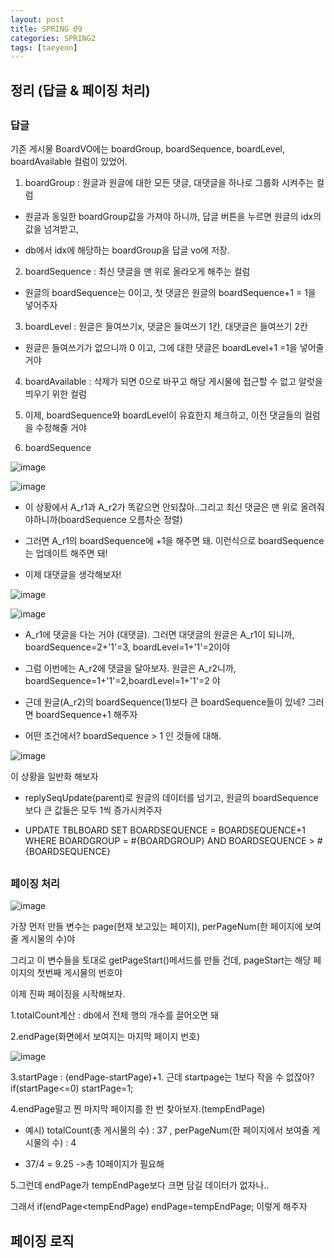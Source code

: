```yaml
---
layout: post
title: SPRING 09
categories: SPRING2
tags: [taeyeon]
---
```


<h2>정리 (답글 & 페이징 처리)</h2>

## <h3>답글</h3>

기존 게시물 BoardVO에는 boardGroup, boardSequence, boardLevel, boardAvailable 컬럼이 있었어.

1. boardGroup : 원글과 원글에 대한 모든 댓글, 대댓글을 하나로 그룹화 시켜주는 컬럼

- 원글과 동일한 boardGroup값을 가져야 하니까, 답글 버튼을 누르면 원글의 idx의 값을 넘겨받고,

- db에서 idx에 해당하는 boardGroup을 답글 vo에 저장.

2. boardSequence : 최신 댓글을 맨 위로 올라오게 해주는 컬럼

- 원글의 boardSequence는 0이고, 첫 댓글은 원글의 boardSequence+1 = 1을 넣어주자

3. boardLevel : 원글은 들여쓰기x, 댓글은 들여쓰기 1칸, 대댓글은 들여쓰기 2칸

- 원글은 들여쓰기가 없으니까 0 이고, 그에 대한 댓글은 boardLevel+1 =1을 넣어줄 거야

4. boardAvailable : 삭제가 되면 0으로 바꾸고 해당 게시물에 접근할 수 없고 알럿을 띄우기 위한 컬럼

5. 이제, boardSequence와 boardLevel이 유효한지 체크하고, 이전 댓글들의 컬럼을 수정해줄 거야

6. boardSequence

![image](https://github.com/taeyeonkim2/taeyeonkim2.github.io/assets/121271236/8109134b-8f14-48a6-8d84-3c3695fddd55)

![image](https://github.com/taeyeonkim2/taeyeonkim2.github.io/assets/121271236/31f8e242-1482-4d66-92a6-688e5817275d)

- 이 상황에서 A_r1과 A_r2가 똑같으면 안되잖아..그리고 최신 댓글은 맨 위로 올려줘야하니까(boardSequence 오름차순 정렬)

- 그러면 A_r1의 boardSequence에 +1을 해주면 돼. 이런식으로 boardSequence는 업데이트 해주면 돼!

- 이제 대댓글을 생각해보자!

![image](https://github.com/taeyeonkim2/taeyeonkim2.github.io/assets/121271236/3359b1db-516f-4c3f-a456-143b195ddd6f)

![image](https://github.com/taeyeonkim2/taeyeonkim2.github.io/assets/121271236/d036ba5c-ae46-4bb7-95f5-c74cdaccb23f)

- A_r1에 댓글을 다는 거야 (대댓글). 그러면 대댓글의 원글은 A_r1이 되니까, boardSequence=2+'1'=3, boardLevel=1+'1'=2이야

- 그럼 이번에는 A_r2에 댓글을 달아보자. 원글은 A_r2니까, boardSequence=1+'1'=2,boardLevel=1+'1'=2 야

- 근데 원글(A_r2)의 boardSequence(1)보다 큰 boardSequence들이 있네? 그러면 boardSequence+1 해주자

- 어떤 조건에서? boardSequence > 1 인 것들에 대해.

![image](https://github.com/taeyeonkim2/taeyeonkim2.github.io/assets/121271236/b6b5475b-d5e0-416b-94ba-4d4b5506ac45)

이 상황을 일반화 해보자

- replySeqUpdate(parent)로 원글의 데이터를 넘기고, 원글의 boardSequence보다 큰 값들은 모두 1씩 증가시켜주자

- UPDATE TBLBOARD SET BOARDSEQUENCE = BOARDSEQUENCE+1 WHERE BOARDGROUP = #{BOARDGROUP} AND BOARDSEQUENCE > #{BOARDSEQUENCE}



## <h3>페이징 처리</h3>

![image](https://github.com/taeyeonkim2/taeyeonkim2.github.io/assets/121271236/e3bdfdc0-d084-43df-9f8e-4914a5b4add7)

가장 먼저 만들 변수는 page(현재 보고있는 페이지), perPageNum(한 페이지에 보여줄 게시물의 수)야

그리고 이 변수들을 토대로 getPageStart()메서드를 만들 건데, pageStart는 해당 페이지의 첫번째 게시물의 번호야

이제 진짜 페이징을 시작해보자.

1.totalCount계산 : db에서 전체 행의 개수를 끌어오면 돼

2.endPage(화면에서 보여지는 마지막 페이지 번호)

![image](https://github.com/taeyeonkim2/taeyeonkim2.github.io/assets/121271236/f2a32f2d-fa2a-49e1-8f52-3872690096e4)

3.startPage : (endPage-startPage)+1. 근데 startpage는 1보다 작을 수 없잖아? if(startPage<=0) startPage=1;

4.endPage말고 찐 마지막 페이지를 한 번 찾아보자.(tempEndPage)

- 예시) totalCount(총 게시물의 수) : 37 , perPageNum(한 페이지에서 보여줄 게시물의 수) : 4

- 37/4 = 9.25 ->총 10페이지가 필요해

5.그런데 endPage가 tempEndPage보다 크면 담길 데이터가 없자나..

그래서 if(endPage<tempEndPage) endPage=tempEndPage; 이렇게 해주자

## 페이징 로직



